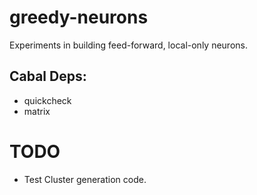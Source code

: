 # greedy-neurons
Experiments in building feed-forward, local-only neurons.

## Cabal Deps:
* quickcheck
* matrix

# TODO
* Test Cluster generation code.
